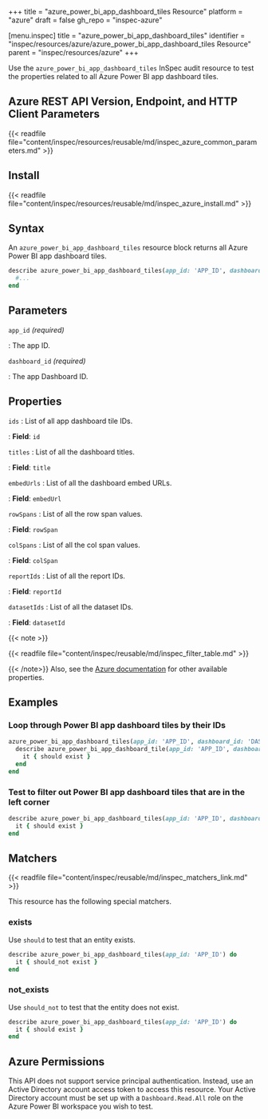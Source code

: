 +++
title = "azure_power_bi_app_dashboard_tiles Resource"
platform = "azure"
draft = false
gh_repo = "inspec-azure"

[menu.inspec]
title = "azure_power_bi_app_dashboard_tiles"
identifier = "inspec/resources/azure/azure_power_bi_app_dashboard_tiles Resource"
parent = "inspec/resources/azure"
+++

Use the `azure_power_bi_app_dashboard_tiles` InSpec audit resource to test the properties related to all Azure Power BI app dashboard tiles.

## Azure REST API Version, Endpoint, and HTTP Client Parameters

{{< readfile file="content/inspec/resources/reusable/md/inspec_azure_common_parameters.md" >}}

## Install

{{< readfile file="content/inspec/resources/reusable/md/inspec_azure_install.md" >}}

## Syntax

An `azure_power_bi_app_dashboard_tiles` resource block returns all Azure Power BI app dashboard tiles.

```ruby
describe azure_power_bi_app_dashboard_tiles(app_id: 'APP_ID', dashboard_id: 'DASHBOARD_ID') do
  #...
end
```

## Parameters

`app_id` _(required)_

: The app ID.

`dashboard_id` _(required)_

: The app Dashboard ID.

## Properties

`ids`
: List of all app dashboard tile IDs.

: **Field**: `id`

`titles`
: List of all the dashboard titles.

: **Field**: `title`

`embedUrls`
: List of all the dashboard embed URLs.

: **Field**: `embedUrl`

`rowSpans`
: List of all the row span values.

: **Field**: `rowSpan`

`colSpans`
: List of all the col span values.

: **Field**: `colSpan`

`reportIds`
: List of all the report IDs.

: **Field**: `reportId`

`datasetIds`
: List of all the dataset IDs.

: **Field**: `datasetId`

{{< note >}}

{{< readfile file="content/inspec/reusable/md/inspec_filter_table.md" >}}

{{< /note>}}
Also, see the [Azure documentation](https://docs.microsoft.com/en-us/rest/api/power-bi/apps/get-tiles) for other available properties.

## Examples

### Loop through Power BI app dashboard tiles by their IDs

```ruby
azure_power_bi_app_dashboard_tiles(app_id: 'APP_ID', dashboard_id: 'DASHBOARD_ID').ids.each do |id|
  describe azure_power_bi_app_dashboard_tile(app_id: 'APP_ID', dashboard_id: 'DASHBOARD_ID', tile_id: id) do
    it { should exist }
  end
end
```

### Test to filter out Power BI app dashboard tiles that are in the left corner

```ruby
describe azure_power_bi_app_dashboard_tiles(app_id: 'APP_ID', dashboard_id: 'DASHBOARD_ID').where(rowSpan: 0, colSpan: 0) do
  it { should exist }
end
```

## Matchers

{{< readfile file="content/inspec/reusable/md/inspec_matchers_link.md" >}}

This resource has the following special matchers.

### exists

Use `should` to test that an entity exists.

```ruby
describe azure_power_bi_app_dashboard_tiles(app_id: 'APP_ID') do
  it { should_not exist }
end
```

### not_exists

Use `should_not` to test that the entity does not exist.

```ruby
describe azure_power_bi_app_dashboard_tiles(app_id: 'APP_ID') do
  it { should exist }
end
```

## Azure Permissions

This API does not support service principal authentication. Instead, use an Active Directory account access token to access this resource.
Your Active Directory account must be set up with a `Dashboard.Read.All` role on the Azure Power BI workspace you wish to test.
